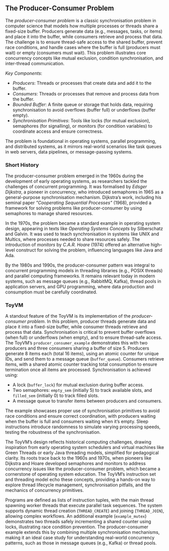 
## The Producer-Consumer Problem

The *producer-consumer problem* is a classic synchronisation problem in computer science that models
how multiple processes or threads share a fixed-size buffer. Producers generate data (e.g., messages,
tasks, or items) and place it into the buffer, while consumers retrieve and process that data. The
challenge is to ensure thread-safe access to the shared buffer, prevent race conditions, and handle
cases where the buffer is full (producers must wait) or empty (consumers must wait). This problem
illustrates core concurrency concepts like mutual exclusion, condition synchronisation, and inter-thread
communication.

*Key Components*:
- *Producers*: Threads or processes that create data and add it to the buffer.
- *Consumers*: Threads or processes that remove and process data from the buffer.
- *Bounded Buffer*: A finite queue or storage that holds data, requiring synchronisation
  to avoid overflows (buffer full) or underflows (buffer empty).
- *Synchronisation Primitives*: Tools like locks (for mutual exclusion), semaphores (for
  signalling), or monitors (for condition variables) to coordinate access and ensure correctness.

The problem is foundational in operating systems, parallel programming, and distributed systems,
as it mirrors real-world scenarios like task queues in web servers, data pipelines, or
message-passing systems.


### Short History

The producer-consumer problem emerged in the 1960s during the development of early operating systems,
as researchers tackled the challenges of concurrent programming. It was formalised by *Edsger Dijkstra*,
a pioneer in concurrency, who introduced semaphores in 1965 as a general-purpose synchronisation mechanism.
Dijkstra’s work, including his seminal paper *"Cooperating Sequential Processes"* (1968), provided a
framework for solving problems like producer-consumer by using semaphores to manage shared resources.

In the 1970s, the problem became a standard example in operating system design, appearing in texts like
*Operating Systems Concepts* by Silberschatz and Galvin. It was used to teach synchronisation in systems
like UNIX and Multics, where processes needed to share resources safely. The introduction of *monitors*
by *C.A.R. Hoare* (1974) offered an alternative high-level construct for solving the problem, influencing
languages like Java and Ada.

By the 1980s and 1990s, the producer-consumer pattern was integral to concurrent programming models in
threading libraries (e.g., POSIX threads) and parallel computing frameworks. It remains relevant today
in modern systems, such as message queues (e.g., RabbitMQ, Kafka), thread pools in application servers,
and GPU programming, where data production and consumption must be carefully coordinated.


### ToyVM

A standout feature of the ToyVM is its implementation of the *producer-consumer problem*. In this problem,
producer threads generate data and place it into a fixed-size buffer, while consumer threads retrieve and
process that data. Synchronisation is critical to prevent buffer overflows (when full) or underflows (when
empty), and to ensure thread-safe access. The ToyVM’s `producer_consumer_example` demonstrates this
with two producers and three consumers sharing a buffer of size 5. Producers generate 8 items each (total
16 items), using an atomic counter for unique IDs, and send them to a message queue (`buffer_queue`).
Consumers retrieve items, with a shared atomic counter tracking total consumption to ensure termination
once all items are processed. Synchronisation is achieved using:
- A lock (`buffer_lock`) for mutual exclusion during buffer access.
- Two semaphores: `empty_sem` (initially 5) to track available slots,
  and `filled_sem` (initially 0) to track filled slots.
- A message queue to transfer items between producers and consumers.

The example showcases proper use of synchronisation primitives to avoid race conditions and ensure correct
coordination, with producers waiting when the buffer is full and consumers waiting when it’s empty. Sleep
instructions introduce randomness to simulate varying processing speeds, testing the robustness of the
synchronisation.

The ToyVM’s design reflects historical computing challenges, drawing inspiration from early operating system
schedulers and virtual machines like Green Threads or early Java threading models, simplified for pedagogical
clarity. Its roots trace back to the 1960s and 1970s, when pioneers like Dijkstra and Hoare developed semaphores
and monitors to address concurrency issues like the producer-consumer problem, which became a cornerstone
of operating system education. The ToyVM’s instruction set and threading model echo these concepts, providing
a hands-on way to explore thread lifecycle management, synchronisation pitfalls, and the mechanics of
concurrency primitives.

Programs are defined as lists of instruction tuples, with the main thread spawning worker threads that execute
parallel task sequences. The system supports dynamic thread creation (`THREAD_CREATE`) and joining (`THREAD_JOIN`),
allowing complex workflows. An additional example (`example_mutex`) demonstrates two threads safely incrementing
a shared counter using locks, illustrating race condition prevention. The producer-consumer example extends
this by combining multiple synchronisation mechanisms, making it an ideal case study for understanding
real-world concurrency patterns, such as those in message queues (e.g., Kafka) or thread pools.
